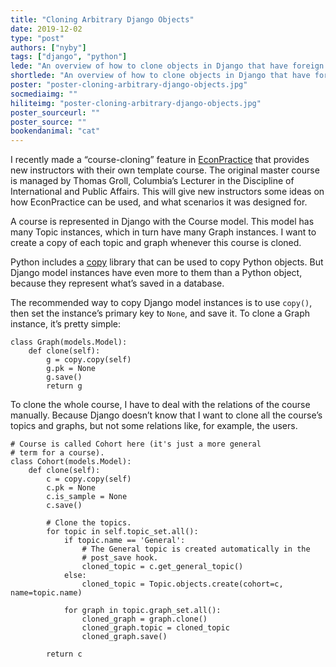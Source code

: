 ```yaml
---
title: "Cloning Arbitrary Django Objects"
date: 2019-12-02
type: "post"
authors: ["nyby"]
tags: ["django", "python"]
lede: "An overview of how to clone objects in Django that have foreign key relations."
shortlede: "An overview of how to clone objects in Django that have foreign key relations."
poster: "poster-cloning-arbitrary-django-objects.jpg"
socmediaimg: ""
hiliteimg: "poster-cloning-arbitrary-django-objects.jpg"
poster_sourceurl: ""
poster_source: ""
bookendanimal: "cat"
---
```


I recently made a “course-cloning” feature in
[EconPractice](https://econpractice.ctl.columbia.edu/)
that provides new instructors with their own template course. The
original master course is managed by Thomas Groll, Columbia’s Lecturer in the
Discipline of International and Public Affairs. This will give new
instructors some ideas on how EconPractice can be used, and what
scenarios it was designed for.

A course is represented in Django with the Course model. This model
has many Topic instances, which in turn have many Graph instances. I
want to create a copy of each topic and graph whenever this course is
cloned.

Python includes a [copy](https://docs.python.org/3.6/library/copy.html) library
that can be used to copy Python objects. But Django model instances
have even more to them than a Python object, because they represent
what’s saved in a database.

The recommended way to copy Django model instances is to use `copy()`,
then set the instance’s primary key to `None`, and save it. To clone a
Graph instance, it’s pretty simple:

```
class Graph(models.Model):
    def clone(self):
        g = copy.copy(self)
        g.pk = None
        g.save()
        return g
```

To clone the whole course, I have to deal with the relations of the
course manually. Because Django doesn’t know that I want to clone all
the course’s topics and graphs, but not some relations like, for
example, the users.

```
# Course is called Cohort here (it's just a more general
# term for a course).
class Cohort(models.Model):
    def clone(self):
        c = copy.copy(self)
        c.pk = None
        c.is_sample = None
        c.save()

        # Clone the topics.
        for topic in self.topic_set.all():
            if topic.name == 'General':
                # The General topic is created automatically in the
                # post_save hook.
                cloned_topic = c.get_general_topic()
            else:
                cloned_topic = Topic.objects.create(cohort=c, name=topic.name)

            for graph in topic.graph_set.all():
                cloned_graph = graph.clone()
                cloned_graph.topic = cloned_topic
                cloned_graph.save()

        return c
```